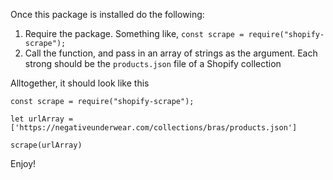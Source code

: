 Once this package is installed do the following:

1. Require the package. Something like, `const scrape = require("shopify-scrape");`
2. Call the function, and pass in an array of strings as the argument. Each strong should be the `products.json` file of a Shopify collection

Alltogether, it should look like this

`const scrape = require("shopify-scrape");` 

`let urlArray = ['https://negativeunderwear.com/collections/bras/products.json']`

`scrape(urlArray)`

Enjoy!
